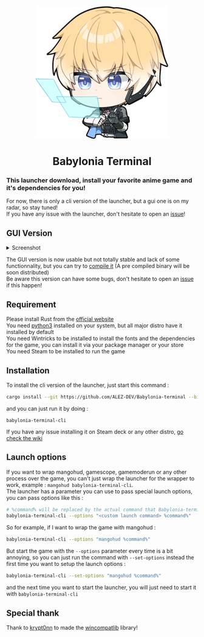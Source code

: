 <p align="center">
    <img src="./docs/Lee6.png" title="Babylonia terminal" alt="babylonia terminal" width="350" height="350"/><br>
</p>

<div align="center">
    <h1>Babylonia Terminal</h1>
</div>

### This launcher download, install your favorite anime game and it's dependencies for you!
For now, there is only a cli version of the launcher, but a gui one is on my radar, so stay tuned!  
If you have any issue with the launcher, don't hesitate to open an [issue](https://github.com/ALEZ-DEV/Babylonia-terminal/issues)!

## GUI Version
<details>
    <summary>Screenshot</summary>
    <img src="./docs/Screenshot1.png"/><br>
    <img src="./docs/Screenshot2.png" alt="Screenshot 2"/><br>
    <img src="./docs/Screenshot3.png" alt="Screenshot 3"/><br>
</details>

The GUI version is now usable but not totally stable and lack of some functionnality, but you can try to [compile it](https://github.com/ALEZ-DEV/Babylonia-terminal/tree/master/babylonia_terminal_launcher) (A pre compiled binary will be soon distributed)  
Be aware this version can have some bugs, don't hesitate to open an [issue](https://github.com/ALEZ-DEV/Babylonia-terminal/issues) if this happen!

## Requirement

Please install Rust from the [official website](https://www.rust-lang.org/fr/tools/install)  
You need [python3](https://www.python.org/downloads/) installed on your system, but all major distro have it installed by default  
You need Wintricks to be installed to install the fonts and the dependencies for the game, you can install it via your package manager or your store  
You need Steam to be installed to run the game  

## Installation

To install the cli version of the launcher, just start this command :

```bash
cargo install --git https://github.com/ALEZ-DEV/Babylonia-terminal --bin
```

and you can just run it by doing :

```
babylonia-terminal-cli
```
If you have any issue installing it on Steam deck or any other distro, [go check the wiki](https://github.com/ALEZ-DEV/Babylonia-terminal/wiki)

## Launch options

If you want to wrap mangohud, gamescope, gamemoderun or any other process over the game, you can't just wrap the launcher for the wrapper to work, example : `mangohud babylonia-terminal-cli`.  
The launcher has a parameter you can use to pass special launch options, you can pass options like this :  

```bash
# %command% will be replaced by the actual command that Babylonia-terminal will generate
babylonia-terminal-cli --options "<custom launch command> %command%"
```

So for example, if I want to wrap the game with mangohud :  

```bash
babylonia-terminal-cli --options "mangohud %command%"
```

But start the game with the `--options` parameter every time is a bit annoying, so you can just run the command with `--set-options` instead the first time you want to setup the launch options :  

```bash
babylonia-terminal-cli --set-options "mangohud %command%"
```

and the next time you want to start the launcher, you will just need to start it with `babylonia-terminal-cli`  

## Special thank

Thank to [krypt0nn](https://github.com/krypt0nn) to made the [wincompatlib](https://github.com/krypt0nn/wincompatlib) library!
